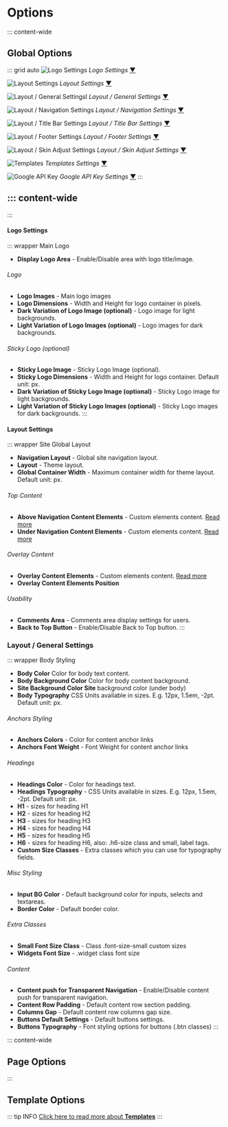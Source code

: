 # Options

::: content-wide
## Global Options
::: grid auto
![Logo Settings](/omnis-docs/images/options/logo.jpg)
*Logo Settings*
[▼](#logo-settings)

![Layout Settings](/omnis-docs/images/options/layout.jpg)
*Layout Settings*
[▼](#layout-settings)

![Layout / General Settingsl](/omnis-docs/images/options/layout-general.jpg)
*Layout / General Settings*
[▼](#layout-settings)

![Layout / Navigation Settings](/omnis-docs/images/options/layout-navigation.jpg)
*Layout / Navigation Settings*
[▼](#layout-settings)

![Layout / Title Bar Settings](/omnis-docs/images/options/layout-title_bar.jpg)
*Layout / Title Bar Settings*
[▼](#layout-settings)

![Layout / Footer Settings](/omnis-docs/images/options/layout-footer.jpg)
*Layout / Footer Settings*
[▼](#layout-settings)

![Layout / Skin Adjust Settings](/omnis-docs/images/options/layout-skin_adjust.jpg)
*Layout / Skin Adjust Settings*
[▼](#layout-settings)

![Templates](/omnis-docs/images/options/templates.jpg)
*Templates Settings*
[▼](#layout-settings)

![Google API Key](/omnis-docs/images/options/google_api_key.jpg)
*Google API Key Settings*
[▼](#layout-settings)
:::

::: content-wide
---
:::

#### Logo Settings
::: wrapper Main Logo
- **Display Logo Area** - Enable/Disable area with logo title/image.  
###### Logo
- **Logo Images** - Main logo images  
- **Logo Dimensions** - Width and Height for logo container in pixels.  
- **Dark Variation of Logo Image (optional)** - Logo image for light backgrounds.  
- **Light Variation of Logo Images (optional)** - Logo images for dark backgrounds.
###### Sticky Logo (optional)
- **Sticky Logo Image** - Sticky Logo Image (optional).  
- **Sticky Logo Dimensions** - Width and Height for logo container. Default unit: px.  
- **Dark Variation of Sticky Logo Image (optional)** - Sticky Logo image for light backgrounds.  
- **Light Variation of Sticky Logo Images (optional)** - Sticky Logo images for dark backgrounds.
:::

#### Layout Settings
::: wrapper Site Global Layout
- **Navigation Layout** - Global site navigation layout.  
- **Layout** - Theme layout.  
- **Global Container Width** - Maximum container width for theme layout. Default unit: px.
###### Top Content
- **Above Navigation Content Elements** - Custom elements content. [Read more](#)  
- **Under Navigation Content Elements** - Custom elements content. [Read more](#)
###### Overlay Content
- **Overlay Content Elements** - Custom elements content. [Read more](#)
- **Overlay Content Elements Position**
###### Usability
- **Comments Area** - Comments area display settings for users.
- **Back to Top Button** - Enable/Disable Back to Top button.
:::

### Layout / General Settings
::: wrapper Body Styling
- **Body Color** Color for body text content.
- **Body Background Color** Color for body content background.
- **Site Background Color Site** background color (under body)
- **Body Typography** CSS Units available in sizes. E.g. 12px, 1.5em, -2pt. Default unit: px.
###### Anchors Styling
- **Anchors Colors** - Color for content anchor links
- **Anchors Font Weight** - Font Weight for content anchor links
###### Headings
- **Headings Color** - Color for headings text.
- **Headings Typography** - CSS Units available in sizes. E.g. 12px, 1.5em, -2pt. Default unit: px.
- **H1** - sizes for heading H1
- **H2** - sizes for heading H2
- **H3** - sizes for heading H3
- **H4** - sizes for heading H4
- **H5** - sizes for heading H5
- **H6** - sizes for heading H6, also: .h6-size class and small, label tags.
- **Custom Size Classes** - Extra classes which you can use for typography fields.
###### Misc Styling
- **Input BG Color** - Default background color for inputs, selects and textareas.
- **Border Color** - Default border color.
###### Extra Classes
- **Small Font Size Class** - Class .font-size-small custom sizes
- **Widgets Font Size** - .widget class font size
###### Content
- **Content push for Transparent Navigation** - Enable/Disable content push for transparent navigation.
- **Content Row Padding** - Default content row section padding.
- **Columns Gap** - Default content row columns gap size.
- **Buttons Default Settings** - Default buttons settings.
- **Buttons Typography** - Font styling options for buttons (.btn classes)
:::

::: content-wide
## Page Options
:::

## Template Options
::: tip INFO
[Click here to read more about **Templates**](#)
:::

